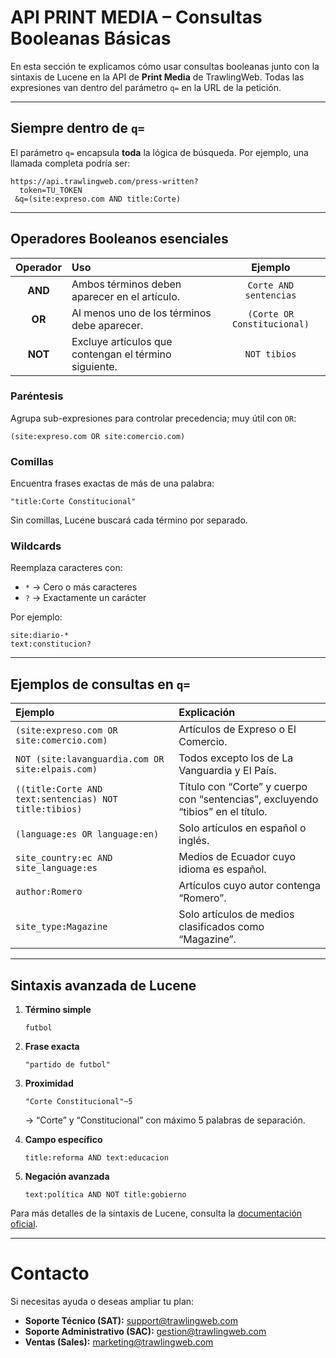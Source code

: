 # API PRINT MEDIA – Consultas Booleanas Básicas

En esta sección te explicamos cómo usar consultas booleanas junto con la sintaxis de Lucene en la API de **Print Media** de TrawlingWeb. Todas las expresiones van dentro del parámetro `q=` en la URL de la petición.

---

## Siempre dentro de `q=`

El parámetro `q=` encapsula **toda** la lógica de búsqueda. Por ejemplo, una llamada completa podría ser:

```
https://api.trawlingweb.com/press-written?
  token=TU_TOKEN
 &q=(site:expreso.com AND title:Corte)
```

---

## Operadores Booleanos esenciales

| Operador | Uso                                                   |           Ejemplo           |
| :------: | :---------------------------------------------------- | :-------------------------: |
| **AND**  | Ambos términos deben aparecer en el artículo.         |   `Corte AND sentencias`    |
|  **OR**  | Al menos uno de los términos debe aparecer.           | `(Corte OR Constitucional)` |
| **NOT**  | Excluye artículos que contengan el término siguiente. |        `NOT tibios`         |

### Paréntesis

Agrupa sub-expresiones para controlar precedencia; muy útil con `OR`:

```
(site:expreso.com OR site:comercio.com)
```

### Comillas

Encuentra frases exactas de más de una palabra:

```
"title:Corte Constitucional"
```

Sin comillas, Lucene buscará cada término por separado.

### Wildcards

Reemplaza caracteres con:

- `*` → Cero o más caracteres
- `?` → Exactamente un carácter

Por ejemplo:

```
site:diario-*
text:constitucion?
```

---

## Ejemplos de consultas en `q=`

| Ejemplo                                                | Explicación                                                                     |
| :----------------------------------------------------- | :------------------------------------------------------------------------------ |
| `(site:expreso.com OR site:comercio.com)`              | Artículos de Expreso o El Comercio.                                             |
| `NOT (site:lavanguardia.com OR site:elpais.com)`       | Todos excepto los de La Vanguardia y El País.                                   |
| `((title:Corte AND text:sentencias) NOT title:tibios)` | Título con “Corte” y cuerpo con “sentencias”, excluyendo “tibios” en el título. |
| `(language:es OR language:en)`                         | Solo artículos en español o inglés.                                             |
| `site_country:ec AND site_language:es`                 | Medios de Ecuador cuyo idioma es español.                                       |
| `author:Romero`                                        | Artículos cuyo autor contenga “Romero”.                                         |
| `site_type:Magazine`                                   | Solo artículos de medios clasificados como “Magazine”.                          |

---

## Sintaxis avanzada de Lucene

1. **Término simple**

   ```
   futbol
   ```

2. **Frase exacta**

   ```
   "partido de futbol"
   ```

3. **Proximidad**

   ```
   "Corte Constitucional"~5
   ```

   → “Corte” y “Constitucional” con máximo 5 palabras de separación.

4. **Campo específico**

   ```
   title:reforma AND text:educacion
   ```

5. **Negación avanzada**

   ```
   text:política AND NOT title:gobierno
   ```

Para más detalles de la sintaxis de Lucene, consulta la [documentación oficial](https://lucene.apache.org/core/2_9_4/queryparsersyntax.html).

---

# Contacto

Si necesitas ayuda o deseas ampliar tu plan:

- **Soporte Técnico (SAT):** [support@trawlingweb.com](mailto:support@trawlingweb.com)
- **Soporte Administrativo (SAC):** [gestion@trawlingweb.com](mailto:gestion@trawlingweb.com)
- **Ventas (Sales):** [marketing@trawlingweb.com](mailto:marketing@trawlingweb.com)
